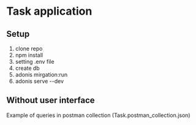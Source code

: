 # Task application

## Setup

1. clone repo 
2. npm install
4. setting .env file
3. create db
5. adonis mirgation:run
6. adonis serve --dev

## Without user interface 

Example of queries in postman collection (Task.postman_collection.json)
